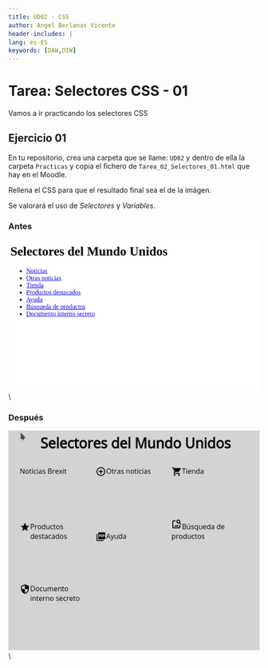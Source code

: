 ```yaml
---
title: UD02 - CSS
author: Angel Berlanas Vicente
header-includes: |
lang: es-ES
keywords: [DAW,DIW]
---
```


# Tarea: Selectores CSS - 01

Vamos a ir practicando los selectores CSS

## Ejercicio 01

En tu repositorio, crea una carpeta que se llame: `UD02` y dentro de ella la carpeta `Practicas` y copia el fichero de `Tarea_02_Selectores_01.html` que hay en el Moodle.

Rellena el CSS para que el resultado final sea el de la imágen.

Se valorará el uso de *Selectores* y *Variables*.

### Antes

![Antes](imgs/Tarea02_Start.png)
\

### Después

![Despues](imgs/Tarea02_END.png)
\